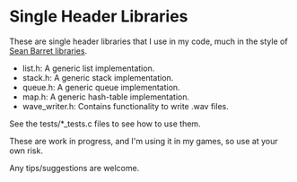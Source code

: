 # Single Header Libraries

These are single header libraries that I use in my code, much in the style of [Sean Barret libraries](https://github.com/nothings/stb).

* list.h: A generic list implementation.
* stack.h: A generic stack implementation.
* queue.h: A generic queue implementation.
* map.h: A generic hash-table implementation.
* wave_writer.h: Contains functionality to write .wav files.

See the tests/*_tests.c files to see how to use them.

These are work in progress, and I'm using it in my games, so use at your own risk.

Any tips/suggestions are welcome.
